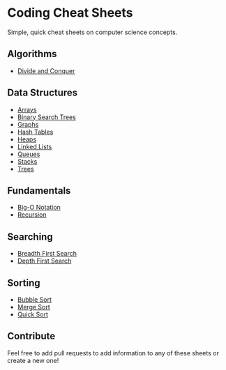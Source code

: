 # Coding Cheat Sheets
Simple, quick cheat sheets on computer science concepts.

## Algorithms
* [Divide and Conquer](/algorithms/divide_and_conquer.md)

## Data Structures
* [Arrays](/data_structures/arrays.md)
* [Binary Search Trees](/data_structures/binary_search_trees.md)
* [Graphs](/data_structures/graphs.md)
* [Hash Tables](/data_structures/hash_tables.md)
* [Heaps](/data_structures/heaps.md)
* [Linked Lists](/data_structures/linked_lists.md)
* [Queues](/data_structures/queue.md)
* [Stacks](/data_structures/stack.md)
* [Trees](/data_structures/trees.md)

## Fundamentals
* [Big-O Notation](/fundamentals/big_o_notation.md)
* [Recursion](/fundamentals/recursion.md)

## Searching
* [Breadth First Search](/searching/breadth_first_search.md)
* [Depth First Search](/searching/depth_first_search.md)

## Sorting
* [Bubble Sort](/sorting/bubblesort.md)
* [Merge Sort](/sorting/mergesort.md)
* [Quick Sort](/sorting/quicksort.md)

## Contribute
Feel free to add pull requests to add information to any of these sheets or create a new one!
